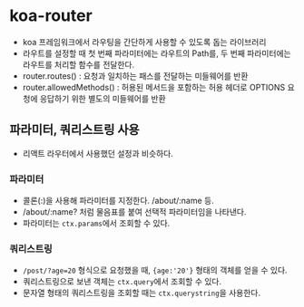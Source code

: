 # koa-router
- koa 프레임워크에서 라우팅을 간단하게 사용할 수 있도록 돕는 라이브러리
- 라우트를 설정할 때 첫 번째 파라미터에는 라우트의 Path를, 두 번째 파라미터에는 라우트를 처리할 함수를 전달한다.
- router.routes() : 요청과 일치하는 패스를 전달하는 미들웨어를 반환
- router.allowedMethods() : 허용된 메서드을 포함하는 허용 헤더로 OPTIONS 요청에 응답하기 위한 별도의 미들웨어를 반환

## 파라미터, 쿼리스트링 사용
- 리액트 라우터에서 사용했던 설정과 비슷하다.

### 파라미터
- 콜론(:)을 사용해 파라미터를 지정한다. /about/:name 등.
- /about/:name? 처럼 물음표를 붙여 선택적 파라미터임을 나타낸다.
- 파라미터는 `ctx.params`에서 조회할 수 있다.

### 쿼리스트링
- `/post/?age=20` 형식으로 요청했을 때, `{age:'20'}` 형태의 객체를 얻을 수 있다.
- 쿼리스트링으로 보낸 객체는 `ctx.query`에서 조회할 수 있다.
- 문자열 형태의 쿼리스트링을 조회할 때는 `ctx.querystring`을 사용한다.